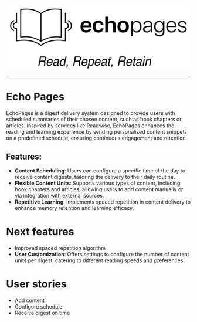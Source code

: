 <p align="center">
  <img src="https://github.com/pachovit/echopages/blob/main/.resources/logo_slogan.png" width="800"/>
</p>

---

# Echo Pages

EchoPages is a digest delivery system designed to provide users with scheduled summaries of their chosen content, such as book chapters or articles. Inspired by services like Readwise, EchoPages enhances the reading and learning experience by sending personalized content snippets on a predefined schedule, ensuring continuous engagement and retention.

## Features:
* **Content Scheduling**: Users can configure a specific time of the day to receive content digests, tailoring the delivery to their daily routine.
* **Flexible Content Units**: Supports various types of content, including book chapters and articles, allowing users to add content manually or via integration with external sources.
* **Repetitive Learning**: Implements spaced repetition in content delivery to enhance memory retention and learning efficacy.

# Next features
* Improved spaced repetition algorithm
* **User Customization**: Offers settings to configure the number of content units per digest, catering to different reading speeds and preferences.


# User stories
* Add content
* Configure schedule
* Receive digest on time
